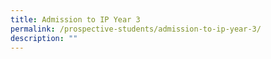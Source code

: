 ```yaml
---
title: Admission to IP Year 3
permalink: /prospective-students/admission-to-ip-year-3/
description: ""
---
```

